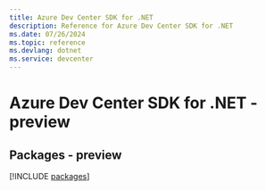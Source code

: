 ```yaml
---
title: Azure Dev Center SDK for .NET
description: Reference for Azure Dev Center SDK for .NET
ms.date: 07/26/2024
ms.topic: reference
ms.devlang: dotnet
ms.service: devcenter
---
```

# Azure Dev Center SDK for .NET - preview
## Packages - preview
[!INCLUDE [packages](dev-center-index.md)]